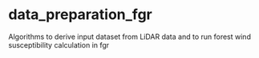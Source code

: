 # data_preparation_fgr
Algorithms to derive input dataset from LiDAR data and to run forest wind susceptibility calculation in fgr
